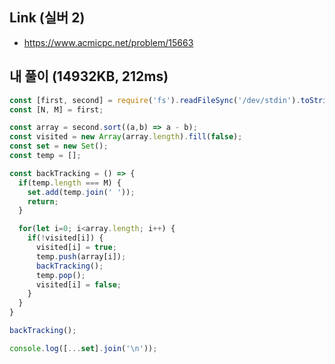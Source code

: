 ## Link (실버 2)          

- https://www.acmicpc.net/problem/15663  

## 내 풀이 (14932KB, 212ms)          

```javascript
const [first, second] = require('fs').readFileSync('/dev/stdin').toString().split('\n').map(el => el.split(' ').map(Number));
const [N, M] = first;

const array = second.sort((a,b) => a - b);
const visited = new Array(array.length).fill(false);
const set = new Set();
const temp = [];

const backTracking = () => {
  if(temp.length === M) {
    set.add(temp.join(' '));
    return;
  }

  for(let i=0; i<array.length; i++) {
    if(!visited[i]) {
      visited[i] = true;
      temp.push(array[i]);
      backTracking();
      temp.pop();
      visited[i] = false;
    }
  }
}

backTracking();

console.log([...set].join('\n'));
```
